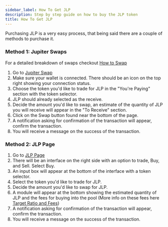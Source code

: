 ```yaml
---
sidebar_label: How To Get JLP
description: Step by step guide on how to buy the JLP token
title: How To Get JLP
---
```


Purchasing JLP is a very easy process, that being said there are a couple of methods to purchase it. 

### Method 1: Jupiter Swaps

For a detailed breakdown of swaps checkout [How to Swap](../../Jupiter-swap/swap)

1. Go to [Jupiter Swap](https://jup.ag/swap/USDC-JLP)
2. Make sure your wallet is connected. There should be an icon on the top right showing your connection status.
3. Choose the token you'd like to trade for JLP in the "You're Paying" section with the token selector.
4. JLP should already selected as the receive.
6. Decide the amount you'd like to swap, an estimate of the quantity of JLP you will receive will appear in the "To Receive" section.
7. Click on the Swap button found near the bottom of the page.
8. A notification asking for confirmation of the transaction will appear, confirm the transaction.
9. You will receive a message on the success of the transaction.


### Method 2: JLP Page
1. Go to [JLP Page](https://jup.ag/perps-earn)
2. There will be an interface on the right side with an option to trade, Buy, and Sell. Select Buy.
3. An input box will appear at the bottom of the interface with a token selector.
5. Select the token you'd like to trade for JLP.
6. Decide the amount you'd like to swap for JLP.
7. A module will appear at the bottom showing the estimated quantity of JLP and the fees for buying into the pool (More info on these fees here [Target Ratio and Fees](../jlp-pool/How-JLP-Works#target-ratio-and-fees))
8. A notification asking for confirmation of the transaction will appear, confirm the transaction.
9. You will receive a message on the success of the transaction.
